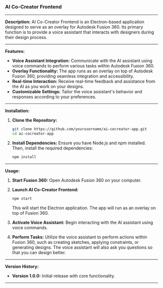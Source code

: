 ### AI Co-Creator Frontend

---

**Description:**
AI Co-Creator Frontend is an Electron-based application designed to serve as an overlay for Autodesk Fusion 360. Its primary function is to provide a voice assistant that interacts with designers during their design process.

---

**Features:**
- **Voice Assistant Integration:** Communicate with the AI assistant using voice commands to perform various tasks within Autodesk Fusion 360.
- **Overlay Functionality:** The app runs as an overlay on top of Autodesk Fusion 360, providing seamless integration and accessibility.
- **Real-time Interaction:** Receive real-time feedback and assistance from the AI as you work on your designs.
- **Customizable Settings:** Tailor the voice assistant's behavior and responses according to your preferences.

---

**Installation:**
1. **Clone the Repository:**
   ```bash
   git clone https://github.com/yourusername/ai-cocreator-app.git
   cd ai-cocreator-app
   ```

2. **Install Dependencies:**
   Ensure you have Node.js and npm installed. Then, install the required dependencies:
   ```bash
   npm install
   ```

---

**Usage:**
1. **Start Fusion 360:** Open Autodesk Fusion 360 on your computer.

2. **Launch AI Co-Creator Frontend:**
   ```bash
   npm start
   ```
   This will start the Electron application. The app will run as an overlay on top of Fusion 360.

3. **Activate Voice Assistant:** Begin interacting with the AI assistant using voice commands.

4. **Perform Tasks:** Utilize the voice assistant to perform actions within Fusion 360, such as creating sketches, applying constraints, or generating designs. The voice assistant will also ask you questions so that you can design better. 

---

**Version History:**
- **Version 1.0.0:** Initial release with core functionality.

---
